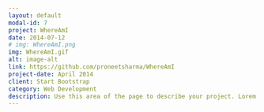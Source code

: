 ```yaml
---
layout: default
modal-id: 7
project: WhereAmI
date: 2014-07-12
# img: WhereAmI.png
img: WhereAmI.gif
alt: image-alt
link: https://github.com/proneetsharma/WhereAmI
project-date: April 2014
client: Start Bootstrap
category: Web Development
description: Use this area of the page to describe your project. Lorem ipsum dolor sit amet, consectetur adipisicing elit. Mollitia neque assumenda ipsam nihil, molestias magnam, recusandae quos quis inventore quisquam velit asperiores, vitae? Reprehenderit soluta, eos quod consequuntur itaque. Nam.
---
```

